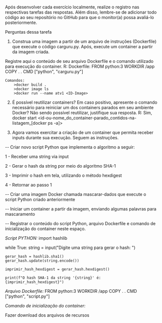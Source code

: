 Após desenvolver cada exercício localmente, realize o registro nas respectivas tarefas das respostas. Além disso, lembre-se de adicionar todo código ao seu repositório no GitHub para que o monitor(a) possa avaliá-lo posteriormente.

Perguntas dessa tarefa
1. Construa uma imagem a partir de um arquivo de instruções (Dockerfile) que execute o código carguru.py. Após, execute um container a partir da imagem criada.

Registre aqui o conteúdo de seu arquivo Dockerfile e o comando utilizado para execução do container.
 R: 
    Dockerfile:
        FROM python:3
        WORKDIR /app
        COPY . .
        CMD ["python", "carguru.py"]

    Comandos:
        >docker build . 
        >docker image ls 
        >docker run --name atv1 <ID-Image>

2. É possível reutilizar containers? Em caso positivo, apresente o comando necessário para reiniciar um dos containers parados em seu ambiente Docker? Não sendo possível reutilizar, justifique sua resposta.
    R: 
        Sim, docker start <id-ou-nome_do_container-parado_contidos-na-listagem_[docker ps -a]>

3. Agora vamos exercitar a criação de um container que permita receber inputs durante sua execução. Seguem as instruções.

-- Criar novo script Python que implementa o algoritmo a seguir:

1 - Receber uma string via input

2 - Gerar o hash  da string por meio do algoritmo SHA-1

3 - Imprimir o hash em tela, utilizando o método hexdigest

4 - Retornar ao passo 1



-- Criar uma imagem Docker chamada mascarar-dados que execute o script Python criado anteriormente

--  Iniciar um container a partir da imagem, enviando algumas palavras para mascaramento

-- Registrar o conteúdo do script Python, arquivo Dockerfile e comando de inicialização do container neste espaço.

*Script PYTHON:*
import hashlib

while True:
    string = input("Digite uma string para gerar o hash: ")
    
    gerar_hash = hashlib.sha1()
    gerar_hash.update(string.encode())
    
    imprimir_hash_hexdigest = gerar_hash.hexdigest()
    
    print(f"O hash SHA-1 da string '{string}' é: {imprimir_hash_hexdigest}")

*Arquivo Dockerfile:*
FROM python:3
WORKDIR /app
COPY . .
CMD ["python", "script.py"]

*Comando de inicialização do container:*

Fazer download dos arquivos de recursos